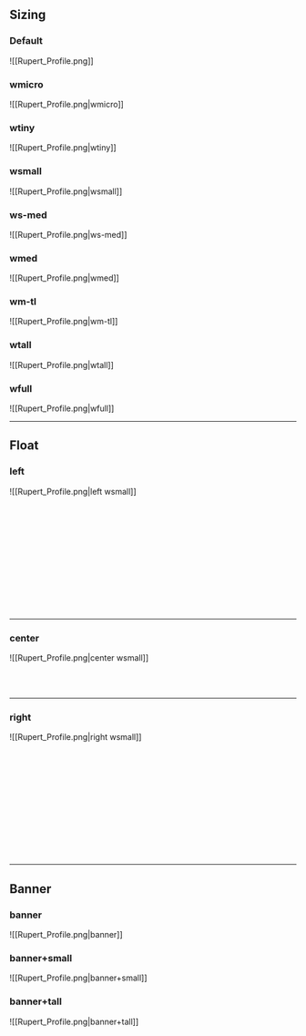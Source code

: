## Sizing

### Default

![[Rupert_Profile.png]]

### wmicro

![[Rupert_Profile.png|wmicro]]

### wtiny

![[Rupert_Profile.png|wtiny]]

### wsmall

![[Rupert_Profile.png|wsmall]]

### ws-med

![[Rupert_Profile.png|ws-med]]

### wmed

![[Rupert_Profile.png|wmed]]

### wm-tl
![[Rupert_Profile.png|wm-tl]]

### wtall

![[Rupert_Profile.png|wtall]]

### wfull

![[Rupert_Profile.png|wfull]]

---

## Float

### left

![[Rupert_Profile.png|left wsmall]]

<br>
<br>
<br>
<br>
<br>
<br>
<br>
<br>
<br>
<br>
<br>

---

### center

![[Rupert_Profile.png|center wsmall]]

<br>
<br>

---

### right

![[Rupert_Profile.png|right wsmall]]

<br>
<br>
<br>
<br>
<br>
<br>
<br>
<br>
<br>
<br>
<br>

---

## Banner

### banner

![[Rupert_Profile.png|banner]]

### banner+small

![[Rupert_Profile.png|banner+small]]

### banner+tall

![[Rupert_Profile.png|banner+tall]]